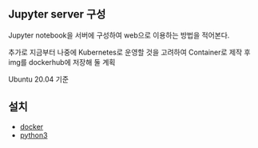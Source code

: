 Jupyter server 구성
---

Jupyter notebook을 서버에 구성하여 web으로 이용하는 방법을 적어본다.

추가로 지금부터 나중에 Kubernetes로 운영할 것을 고려하여 Container로 제작 후 img를 dockerhub에 저장해 둘 계획

Ubuntu 20.04 기준

설치 
---

 * <a href='https://github.com/och5351/Jupyter-server/blob/main/docker_install.md'>docker</a>
 * <a href='#'>python3</a>
